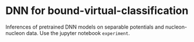 # DNN for bound-virtual-classification
Inferences of pretrained DNN models on separable potentials and nucleon-nucleon data.
Use the jupyter notebook `experiment`.
